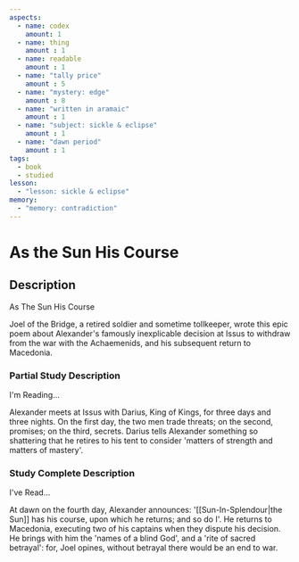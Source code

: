 ```yaml
---
aspects: 
  - name: codex
    amount: 1
  - name: thing
    amount : 1
  - name: readable
    amount : 1
  - name: "tally price"
    amount : 5
  - name: "mystery: edge"
    amount : 8
  - name: "written in aramaic"
    amount : 1
  - name: "subject: sickle & eclipse"
    amount : 1
  - name: "dawn period"
    amount : 1
tags:
  - book
  - studied
lesson:
  - "lesson: sickle & eclipse"
memory:
  - "memory: contradiction"
---
```


# As the Sun His Course

## Description
As The Sun His Course

Joel of the Bridge, a retired soldier and sometime tollkeeper, wrote this epic poem about Alexander's famously inexplicable decision at Issus to withdraw from the war with the Achaemenids, and his subsequent return to Macedonia.
### Partial Study Description
I'm Reading...

Alexander meets at Issus with Darius, King of Kings, for three days and three nights. On the first day, the two men trade threats; on the second, promises; on the third, secrets. Darius tells Alexander something so shattering that he retires to his tent to consider 'matters of strength and matters of mastery'.
### Study Complete Description
I've Read...

At dawn on the fourth day, Alexander announces: '[[Sun-In-Splendour|the Sun]] has his course, upon which he returns; and so do I'. He returns to Macedonia, executing two of his captains when they dispute his decision. He brings with him the 'names of a blind God', and a 'rite of sacred betrayal': for, Joel opines, without betrayal there would be an end to war.